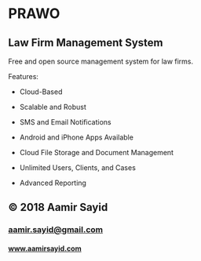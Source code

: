 # PRAWO
## Law Firm Management System

Free and open source management system for law firms.

Features:

* Cloud-Based

* Scalable and Robust

* SMS and Email Notifications

* Android and iPhone Apps Available

* Cloud File Storage and Document Management

* Unlimited Users, Clients, and Cases

* Advanced Reporting

## © 2018 Aamir Sayid
### aamir.sayid@gmail.com
#### www.aamirsayid.com